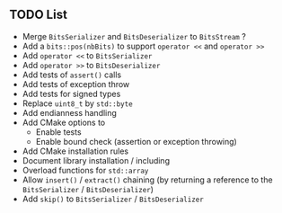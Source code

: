 ## TODO List
- Merge `BitsSerializer` and `BitsDeserializer` to `BitsStream` ?
- Add a `bits::pos(nbBits)` to support `operator <<` and  `operator >>`
- Add `operator <<` to `BitsSerializer`
- Add `operator >>` to `BitsDeserializer`
- Add tests of `assert()` calls
- Add tests of exception throw
- Add tests for signed types
- Replace `uint8_t` by `std::byte`
- Add endianness handling
- Add CMake options to
  - Enable tests
  - Enable bound check (assertion or exception throwing)
- Add CMake installation rules
- Document library installation / including
- Overload functions for `std::array`
- Allow `insert()` / `extract()` chaining (by returning a reference to the `BitsSerializer` / `BitsDeserializer`)
- Add `skip()` to `BitsSerializer` / `BitsDeserializer`